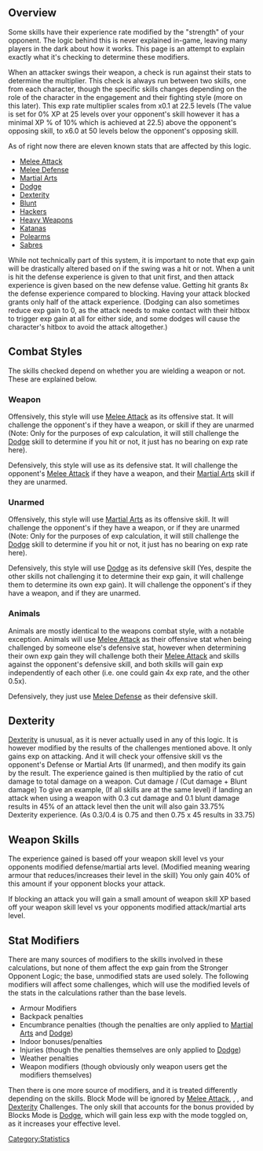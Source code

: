 ## Overview

Some skills have their experience rate modified by the "strength" of
your opponent. The logic behind this is never explained in-game, leaving
many players in the dark about how it works. This page is an attempt to
explain exactly what it's checking to determine these modifiers.

When an attacker swings their weapon, a check is run against their stats
to determine the multiplier. This check is always run between two
skills, one from each character, though the specific skills changes
depending on the role of the character in the engagement and their
fighting style (more on this later). This exp rate multiplier scales
from x0.1 at 22.5 levels (The value is set for 0% XP at 25 levels over
your opponent's skill however it has a minimal XP % of 10% which is
achieved at 22.5) above the opponent's opposing skill, to x6.0 at 50
levels below the opponent's opposing skill.

As of right now there are eleven known stats that are affected by this
logic.

- [Melee Attack](Melee_Attack.md "wikilink")
- [Melee Defense](Melee_Defense.md "wikilink")
- [Martial Arts](Martial_Arts.md "wikilink")
- [Dodge](Dodge.md "wikilink")
- [Dexterity](Dexterity.md "wikilink")
- [Blunt](Blunt_Weapons.md "wikilink")
- [Hackers](Hackers.md "wikilink")
- [Heavy Weapons](Heavy_Weapons.md "wikilink")
- [Katanas](Katanas.md "wikilink")
- [Polearms](Polearms.md "wikilink")
- [Sabres](Sabres.md "wikilink")

While not technically part of this system, it is important to note that
exp gain will be drastically altered based on if the swing was a hit or
not. When a unit is hit the defense experience is given to that unit
first, and then attack experience is given based on the new defense
value. Getting hit grants 8x the defense experience compared to
blocking. Having your attack blocked grants only half of the attack
experience. (Dodging can also sometimes reduce exp gain to 0, as the
attack needs to make contact with their hitbox to trigger exp gain at
all for either side, and some dodges will cause the character's hitbox
to avoid the attack altogether.)

## Combat Styles

The skills checked depend on whether you are wielding a weapon or not.
These are explained below.

### Weapon

Offensively, this style will use [Melee Attack](Melee_Attack.md "wikilink")
as its offensive stat. It will challenge the opponent's [](Melee_Defense.md) if they have a weapon, or [](Martial_Arts.md) skill if they are unarmed (Note: Only for
the purposes of exp calculation, it will still challenge the
[Dodge](Dodge.md "wikilink") skill to determine if you hit or not, it just
has no bearing on exp rate here).

Defensively, this style will use [](Melee_Defense.md) as its defensive stat. It will
challenge the opponent's [Melee Attack](Melee_Attack.md "wikilink") if they
have a weapon, and their [Martial Arts](Martial_Arts.md "wikilink") skill
if they are unarmed.

### Unarmed

Offensively, this style will use [Martial Arts](Martial_Arts.md "wikilink")
as its offensive skill. It will challenge the opponent's [](Melee_Defense.md) if they have a weapon, or [](Martial_Arts.md) if they are unarmed (Note: Only for the
purposes of exp calculation, it will still challenge the
[Dodge](Dodge.md "wikilink") skill to determine if you hit or not, it just
has no bearing on exp rate here).

Defensively, this style will use [Dodge](Dodge.md "wikilink") as its
defensive skill (Yes, despite the other skills not challenging it to
determine their exp gain, it will challenge them to determine its own
exp gain). It will challenge the opponent's [](Melee_Attack.md) if they have a weapon, and [](Martial_Arts.md) if they are unarmed.

### Animals

Animals are mostly identical to the weapons combat style, with a notable
exception. Animals will use [Melee Attack](Melee_Attack.md "wikilink") as
their offensive stat when being challenged by someone else's defensive
stat, however when determining their own exp gain they will challenge
both their [Melee Attack](Melee_Attack.md "wikilink") and [](Martial_Arts.md) skills against the opponent's defensive
skill, and both skills will gain exp independently of each other (i.e.
one could gain 4x exp rate, and the other 0.5x).

Defensively, they just use [Melee Defense](Melee_Defense.md "wikilink") as
their defensive skill.

## Dexterity

[Dexterity](Dexterity.md "wikilink") is unusual, as it is never actually
used in any of this logic. It is however modified by the results of the
challenges mentioned above. It only gains exp on attacking. And it will
check your offensive skill vs the opponent's Defense or Martial Arts (If
unarmed), and then modify its gain by the result. The experience gained
is then multiplied by the ratio of cut damage to total damage on a
weapon. Cut damage / (Cut damage + Blunt damage) To give an example, (If
all skills are at the same level) if landing an attack when using a
weapon with 0.3 cut damage and 0.1 blunt damage results in 45% of an
attack level then the unit will also gain 33.75% Dexterity experience.
(As 0.3/0.4 is 0.75 and then 0.75 x 45 results in 33.75)

## Weapon Skills

The experience gained is based off your weapon skill level vs your
opponents modified defense/martial arts level. (Modified meaning wearing
armour that reduces/increases their level in the skill) You only gain
40% of this amount if your opponent blocks your attack.

If blocking an attack you will gain a small amount of weapon skill XP
based off your weapon skill level vs your opponents modified
attack/martial arts level.

## Stat Modifiers

There are many sources of modifiers to the skills involved in these
calculations, but none of them affect the exp gain from the Stronger
Opponent Logic; the base, unmodified stats are used solely. The
following modifiers will affect some challenges, which will use the
modified levels of the stats in the calculations rather than the base
levels.

- Armour Modifiers
- Backpack penalties
- Encumbrance penalties (though the penalties are only applied to
  [Martial Arts](Martial_Arts.md "wikilink") and [Dodge](Dodge.md "wikilink"))
- Indoor bonuses/penalties
- Injuries (though the penalties themselves are only applied to
  [Dodge](Dodge.md "wikilink"))
- Weather penalties
- Weapon modifiers (though obviously only weapon users get the modifiers
  themselves)

Then there is one more source of modifiers, and it is treated
differently depending on the skills. Block Mode will be ignored by
[Melee Attack](Melee_Attack.md "wikilink"), [](Melee_Defense.md), [](Martial_Arts.md), and [Dexterity](Dexterity.md "wikilink")
Challenges. The only skill that accounts for the bonus provided by
Blocks Mode is [Dodge](Dodge.md "wikilink"), which will gain less exp with
the mode toggled on, as it increases your effective level.

[Category:Statistics](Category:Statistics "wikilink")